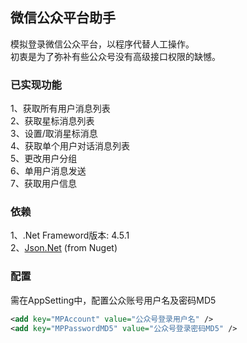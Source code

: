 微信公众平台助手
------
模拟登录微信公众平台，以程序代替人工操作。	<br />
初衷是为了弥补有些公众号没有高级接口权限的缺憾。

### 已实现功能
1、获取所有用户消息列表			<br />
2、获取星标消息列表				<br />
3、设置/取消星标消息				<br />
4、获取单个用户对话消息列表		<br />
5、更改用户分组					<br />
6、单用户消息发送				<br />
7、获取用户信息					<br />

### 依赖
1、.Net Frameword版本: 4.5.1<br />
2、[Json.Net](https://www.nuget.org/packages/Newtonsoft.Json) (from Nuget)<br />

### 配置
需在AppSetting中，配置公众账号用户名及密码MD5
```xml
<add key="MPAccount" value="公众号登录用户名" />
<add key="MPPasswordMD5" value="公众号登录密码MD5" />
```
